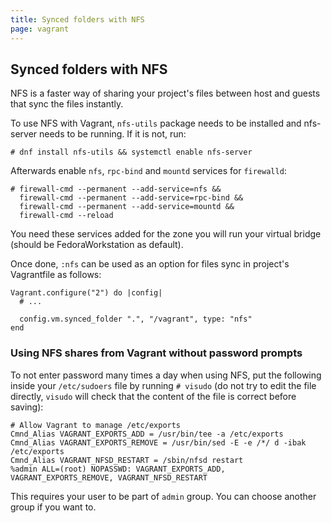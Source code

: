 ```yaml
---
title: Synced folders with NFS
page: vagrant
---
```


## Synced folders with NFS

NFS is a faster way of sharing your project's files between host and guests that
sync the files instantly.

To use NFS with Vagrant, `nfs-utils` package needs to be installed and nfs-server
needs to be running. If it is not, run:

```
# dnf install nfs-utils && systemctl enable nfs-server
```

Afterwards enable `nfs`, `rpc-bind` and `mountd` services for `firewalld`:

```
# firewall-cmd --permanent --add-service=nfs &&
  firewall-cmd --permanent --add-service=rpc-bind &&
  firewall-cmd --permanent --add-service=mountd &&
  firewall-cmd --reload
```

You need these services added for the zone you will run your virtual bridge
(should be FedoraWorkstation as default).

Once done, `:nfs` can be used as an option for files sync in project's
Vagrantfile as follows:

```
Vagrant.configure("2") do |config|
  # ...

  config.vm.synced_folder ".", "/vagrant", type: "nfs"
end
```

### Using NFS shares from Vagrant without password prompts

To not enter password many times a day when using NFS, put the following inside
your `/etc/sudoers` file by running `# visudo` (do not try to edit the file
directly, `visudo` will check that the content of the file is correct before
saving):

```
# Allow Vagrant to manage /etc/exports
Cmnd_Alias VAGRANT_EXPORTS_ADD = /usr/bin/tee -a /etc/exports
Cmnd_Alias VAGRANT_EXPORTS_REMOVE = /usr/bin/sed -E -e /*/ d -ibak /etc/exports
Cmnd_Alias VAGRANT_NFSD_RESTART = /sbin/nfsd restart
%admin ALL=(root) NOPASSWD: VAGRANT_EXPORTS_ADD, VAGRANT_EXPORTS_REMOVE, VAGRANT_NFSD_RESTART
```

This requires your user to be part of `admin` group. You can choose another group
if you want to.
